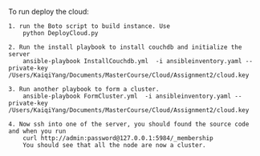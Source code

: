 

To run deploy the cloud:
	
	1. run the Boto script to build instance. Use
		python DeployCloud.py
	
	2. Run the install playbook to install couchdb and initialize the server
		ansible-playbook InstallCouchdb.yml  -i ansibleinventory.yaml --private-key /Users/KaiqiYang/Documents/MasterCourse/Cloud/Assignment2/cloud.key
	
	3. Run another playbook to form a cluster.
		ansible-playbook FormCluster.yml  -i ansibleinventory.yaml --private-key /Users/KaiqiYang/Documents/MasterCourse/Cloud/Assignment2/cloud.key

	4. Now ssh into one of the server, you should found the source code and when you run
		curl http://admin:password@127.0.0.1:5984/_membership
		You should see that all the node are now a cluster.